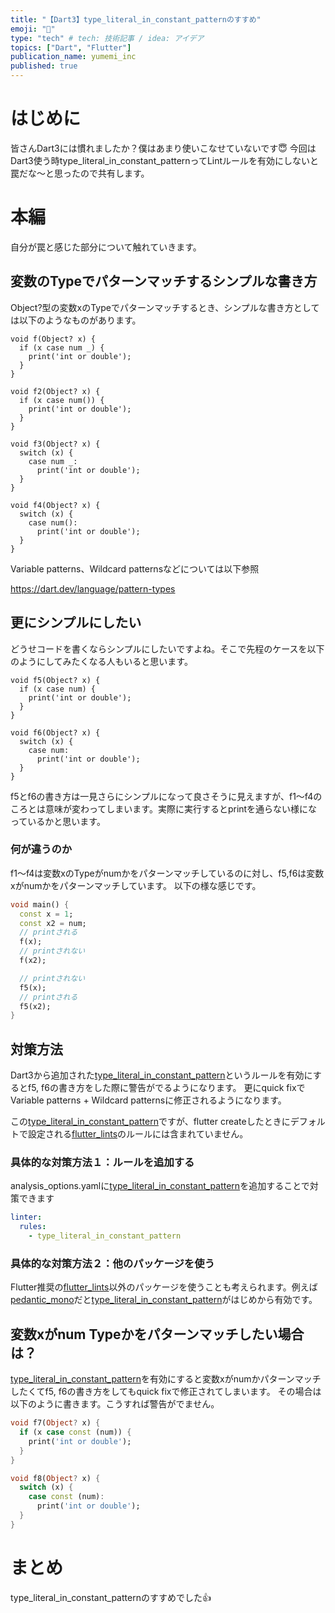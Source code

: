 ```yaml
---
title: "【Dart3】type_literal_in_constant_patternのすすめ"
emoji: "🐙"
type: "tech" # tech: 技術記事 / idea: アイデア
topics: ["Dart", "Flutter"]
publication_name: yumemi_inc
published: true
---
```

# はじめに
皆さんDart3には慣れましたか？僕はあまり使いこなせていないです😇
今回はDart3使う時type_literal_in_constant_patternってLintルールを有効にしないと罠だな〜と思ったので共有します。

# 本編

自分が罠と感じた部分について触れていきます。

## 変数のTypeでパターンマッチするシンプルな書き方

Object?型の変数xのTypeでパターンマッチするとき、シンプルな書き方としては以下のようなものがあります。
```dart:if文の場合(Variable patterns + Wildcard patterns)
void f(Object? x) {
  if (x case num _) {
    print('int or double');
  }
}
```

```dart:if文の場合(Object patterns)
void f2(Object? x) {
  if (x case num()) {
    print('int or double');
  }
}
```

```dart:switch文の場合(Variable patterns + Wildcard patterns)
void f3(Object? x) {
  switch (x) {
    case num _:
      print('int or double');
  }
}
```


```dart:switch文の場合(Object patterns)
void f4(Object? x) {
  switch (x) {
    case num():
      print('int or double');
  }
}
```

Variable patterns、Wildcard patternsなどについては以下参照

https://dart.dev/language/pattern-types

## 更にシンプルにしたい
どうせコードを書くならシンプルにしたいですよね。そこで先程のケースを以下のようにしてみたくなる人もいると思います。

```dart:if文の場合(???)
void f5(Object? x) {
  if (x case num) {
    print('int or double');
  }
}
```

```dart:switch文の場合(???)
void f6(Object? x) {
  switch (x) {
    case num:
      print('int or double');
  }
}
```

f5とf6の書き方は一見さらにシンプルになって良さそうに見えますが、f1〜f4のころとは意味が変わってしまいます。実際に実行するとprintを通らない様になっているかと思います。

### 何が違うのか
f1〜f4は変数xのTypeがnumかをパターンマッチしているのに対し、f5,f6は変数xがnumかをパターンマッチしています。
以下の様な感じです。

```dart
void main() {
  const x = 1;
  const x2 = num;
  // printされる
  f(x);
  // printされない
  f(x2);

  // printされない
  f5(x);
  // printされる
  f5(x2);
}
```

## 対策方法

Dart3から追加された[type_literal_in_constant_pattern]というルールを有効にするとf5, f6の書き方をした際に警告がでるようになります。
更にquick fixでVariable patterns + Wildcard patternsに修正されるようになります。

この[type_literal_in_constant_pattern]ですが、flutter createしたときにデフォルトで設定される[flutter_lints]のルールには含まれていません。

### 具体的な対策方法１：ルールを追加する
analysis_options.yamlに[type_literal_in_constant_pattern]を追加することで対策できます
```yaml:analysis_options.yaml
linter:
  rules:
    - type_literal_in_constant_pattern
```

### 具体的な対策方法２：他のパッケージを使う
Flutter推奨の[flutter_lints]以外のパッケージを使うことも考えられます。例えば[pedantic_mono](https://pub.dev/packages/pedantic_mono)だと[type_literal_in_constant_pattern]がはじめから有効です。

## 変数xがnum Typeかをパターンマッチしたい場合は？
[type_literal_in_constant_pattern]を有効にすると変数xがnumかパターンマッチしたくてf5, f6の書き方をしてもquick fixで修正されてしまいます。
その場合は以下のように書きます。こうすれば警告がでません。

```dart
void f7(Object? x) {
  if (x case const (num)) {
    print('int or double');
  }
}

void f8(Object? x) {
  switch (x) {
    case const (num):
      print('int or double');
  }
}
```


# まとめ
type_literal_in_constant_patternのすすめでした👍


[type_literal_in_constant_pattern]: https://dart.dev/tools/linter-rules/type_literal_in_constant_patter
[flutter_lints]: https://pub.dev/packages/flutter_lints

